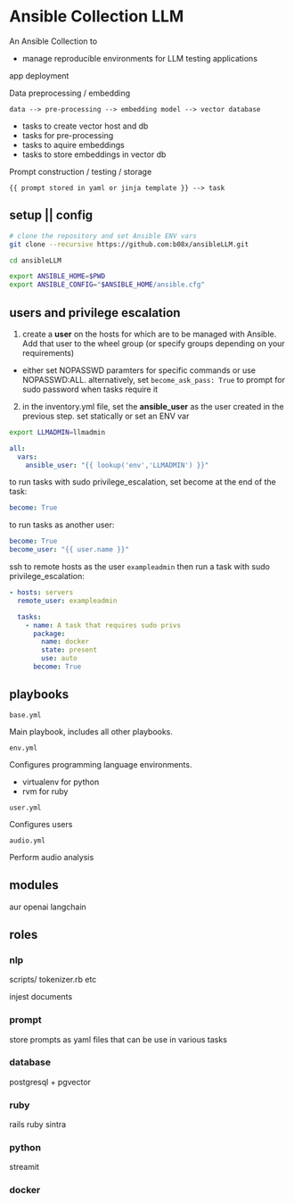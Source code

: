 # Ansible Collection LLM

An Ansible Collection to

  * manage reproducible environments for LLM testing applications


app deployment


Data preprocessing / embedding

`data --> pre-processing --> embedding model --> vector database`

* tasks to create vector host and db
* tasks for pre-processing
* tasks to aquire embeddings
* tasks to store embeddings in vector db

Prompt construction / testing / storage

`{{ prompt stored in yaml or jinja template }} --> task`

## setup || config

```bash
# clone the repository and set Ansible ENV vars 
git clone --recursive https://github.com:b08x/ansibleLLM.git

cd ansibleLLM

export ANSIBLE_HOME=$PWD
export ANSIBLE_CONFIG="$ANSIBLE_HOME/ansible.cfg"

```

## users and privilege escalation

1. create a **user** on the hosts for which are to be managed with Ansible. Add that user to the wheel group (or specify groups depending on your requirements)

  * either set NOPASSWD paramters for specific commands or use NOPASSWD:ALL. alternatively, set `become_ask_pass: True` to prompt for sudo password when tasks require it

2. in the inventory.yml file, set the **ansible_user** as the user created in the previous step. set statically or set an ENV var

```bash
export LLMADMIN=llmadmin
```

```yaml
all:
  vars:
    ansible_user: "{{ lookup('env','LLMADMIN') }}"
```

to run tasks with sudo privilege_escalation, set become at the end of the task:

```yaml
become: True
```

to run tasks as another user:

```yaml
become: True
become_user: "{{ user.name }}"
```


ssh to remote hosts as the user `exampleadmin` then run a task with sudo privilege_escalation:

```yaml
- hosts: servers
  remote_user: exampleadmin

  tasks:
    - name: A task that requires sudo privs
      package:
        name: docker
        state: present
        use: auto
      become: True
```

## playbooks

`base.yml`

Main playbook, includes all other playbooks.

`env.yml`

Configures programming language environments. 

  * virtualenv for python
  * rvm for ruby

`user.yml`

Configures users

`audio.yml`

Perform audio analysis 

## modules

aur
openai
langchain

## roles

### nlp

scripts/
  tokenizer.rb
  etc

injest documents

### prompt

store prompts as yaml files that can be use in various tasks

### database
postgresql + pgvector

### ruby

rails
ruby sintra

### python

streamit

### docker

